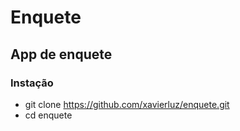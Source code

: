 # Enquete #
## App de enquete ##
### Instação ###

* git clone https://github.com/xavierluz/enquete.git 
* cd enquete 
